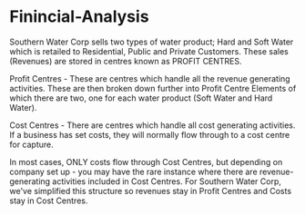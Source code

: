 # Finincial-Analysis

Southern Water Corp sells two types of water product; Hard and Soft Water which is retailed to Residential, Public and Private Customers. 
These sales (Revenues) are stored in centres known as PROFIT CENTRES. 


Profit Centres - These are centres which handle all the revenue generating activities. 
These are then broken down further into Profit Centre Elements of which there are two, one for each water product (Soft Water and Hard Water).

Cost Centres - There are centres which handle all cost generating activities. 
If a business has set costs, they will normally flow through to a cost centre for capture. 


In most cases, ONLY costs flow through Cost Centres, but depending on company set up - you may have the rare instance where there are revenue-generating activities included in Cost Centres. 
For Southern Water Corp, we've simplified this structure so revenues stay in Profit Centres and Costs stay in Cost Centres. 
